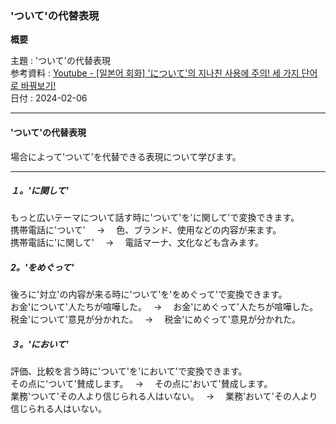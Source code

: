 ### 'ついて'の代替表現

**概要**

主題 : 'ついて'の代替表現<br>
参考資料 : [Youtube - [일본어 회화] 'について'의 지나친 사용에 주의! 세 가지 단어로 바꿔보기!](https://youtu.be/oB5wsah2lNA?si=BW4pltCodsBHZrfo)<br>
日付 : 2024-02-06<br>

---

#### 'ついて'の代替表現

場合によって'ついて'を代替できる表現について学びます。<br>

---

##### １。'に関して'

もっと広いテーマについて話す時に'ついて'を'に関して'で変換できます。<br>
携帯電話に'ついて'　 → 　色、ブランド、使用などの内容が来ます。<br>
携帯電話に'に関して'　 → 　電話マーナ、文化なども含みます。<br>

##### 2。'をめぐって'

後ろに'対立'の内容が来る時に'ついて'を'をめぐって'で変換できます。<br>
お金'について'人たちが喧嘩した。　 → 　お金'にめぐって'人たちが喧嘩した。<br>
税金'について'意見が分かれた。　 → 　税金'にめぐって'意見が分かれた。<br>

##### ３。'において'

評価、比較を言う時に'ついて'を'において'で変換できます。<br>
その点に'ついて'賛成します。　 → 　その点に'おいて'賛成します。<br>
業務'ついて'その人より信じられる人はいない。　 → 　業務'おいて'その人より信じられる人はいない。<br>
